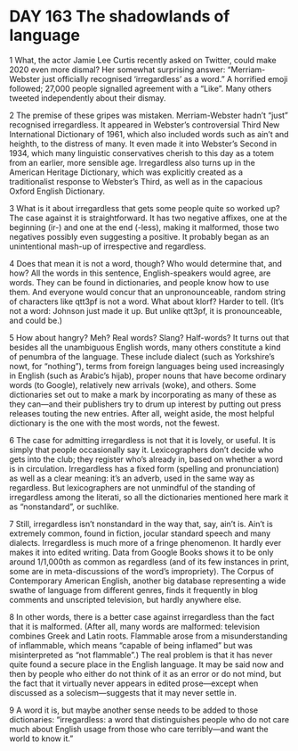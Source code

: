 # DAY 163 The shadowlands of language
1 What, the actor Jamie Lee Curtis recently asked on Twitter, could make 2020 even more dismal? Her somewhat surprising answer: “Merriam-Webster just officially recognised ‘irregardless’ as a word.” A horrified emoji followed; 27,000 people signalled agreement with a “Like”. Many others tweeted independently about their dismay.

2 The premise of these gripes was mistaken. Merriam-Webster hadn’t “just” recognised irregardless. It appeared in Webster’s controversial Third New International Dictionary of 1961, which also included words such as ain’t and heighth, to the distress of many. It even made it into Webster’s Second in 1934, which many linguistic conservatives cherish to this day as a totem from an earlier, more sensible age. Irregardless also turns up in the American Heritage Dictionary, which was explicitly created as a traditionalist response to Webster’s Third, as well as in the capacious Oxford English Dictionary.

3 What is it about irregardless that gets some people quite so worked up? The case against it is straightforward. It has two negative affixes, one at the beginning (ir-) and one at the end (-less), making it malformed, those two negatives possibly even suggesting a positive. It probably began as an unintentional mash-up of irrespective and regardless.

4 Does that mean it is not a word, though? Who would determine that, and how? All the words in this sentence, English-speakers would agree, are words. They can be found in dictionaries, and people know how to use them. And everyone would concur that an unpronounceable, random string of characters like qtt3pf is not a word. What about klorf? Harder to tell. (It’s not a word: Johnson just made it up. But unlike qtt3pf, it is pronounceable, and could be.)

5 How about hangry? Meh? Real words? Slang? Half-words? It turns out that besides all the unambiguous English words, many others constitute a kind of penumbra of the language. These include dialect (such as Yorkshire’s nowt, for “nothing”), terms from foreign languages being used increasingly in English (such as Arabic’s hijab), proper nouns that have become ordinary words (to Google), relatively new arrivals (woke), and others. Some dictionaries set out to make a mark by incorporating as many of these as they can—and their publishers try to drum up interest by putting out press releases touting the new entries. After all, weight aside, the most helpful dictionary is the one with the most words, not the fewest.

6 The case for admitting irregardless is not that it is lovely, or useful. It is simply that people occasionally say it. Lexicographers don’t decide who gets into the club; they register who’s already in, based on whether a word is in circulation. Irregardless has a fixed form (spelling and pronunciation) as well as a clear meaning: it’s an adverb, used in the same way as regardless. But lexicographers are not unmindful of the standing of irregardless among the literati, so all the dictionaries mentioned here mark it as “nonstandard”, or suchlike.

7 Still, irregardless isn’t nonstandard in the way that, say, ain’t is. Ain’t is extremely common, found in fiction, jocular standard speech and many dialects. Irregardless is much more of a fringe phenomenon. It hardly ever makes it into edited writing. Data from Google Books shows it to be only around 1/1,000th as common as regardless (and of its few instances in print, some are in meta-discussions of the word’s impropriety). The Corpus of Contemporary American English, another big database representing a wide swathe of language from different genres, finds it frequently in blog comments and unscripted television, but hardly anywhere else.

8 In other words, there is a better case against irregardless than the fact that it is malformed. (After all, many words are malformed: television combines Greek and Latin roots. Flammable arose from a misunderstanding of inflammable, which means “capable of being inflamed” but was misinterpreted as “not flammable”.) The real problem is that it has never quite found a secure place in the English language. It may be said now and then by people who either do not think of it as an error or do not mind, but the fact that it virtually never appears in edited prose—except when discussed as a solecism—suggests that it may never settle in.

9 A word it is, but maybe another sense needs to be added to those dictionaries: “irregardless: a word that distinguishes people who do not care much about English usage from those who care terribly—and want the world to know it.”

